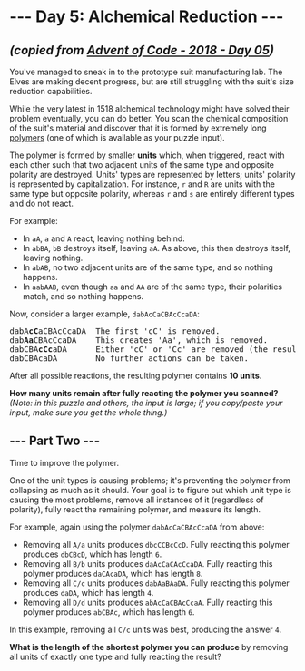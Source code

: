 # --- Day 5: Alchemical Reduction ---

## _(copied from [Advent of Code - 2018 - Day 05](https://adventofcode.com/2018/day/5))_

You've managed to sneak in to the prototype suit manufacturing lab. The Elves are making decent progress, but are still struggling with the suit's size reduction capabilities.

While the very latest in 1518 alchemical technology might have solved their problem eventually, you can do better. You scan the chemical composition of the suit's material and discover that it is formed by extremely long [polymers](https://en.wikipedia.org/wiki/Polymer) (one of which is available as your puzzle input).

The polymer is formed by smaller **units** which, when triggered, react with each other such that two adjacent units of the same type and opposite polarity are destroyed. Units' types are represented by letters; units' polarity is represented by capitalization. For instance, `r` and `R` are units with the same type but opposite polarity, whereas `r` and `s` are entirely different types and do not react.

For example:

* In `aA`, `a` and `A` react, leaving nothing behind.
* In `abBA`, `bB` destroys itself, leaving `aA`. As above, this then destroys itself, leaving nothing.
* In `abAB`, no two adjacent units are of the same type, and so nothing happens.
* In `aabAAB`, even though `aa` and `AA` are of the same type, their polarities match, and so nothing happens.

Now, consider a larger example, `dabAcCaCBAcCcaDA`:

<pre>
dabA<b>cC</b>aCBAcCcaDA  The first 'cC' is removed.
dab<b>Aa</b>CBAcCcaDA    This creates 'Aa', which is removed.
dabCBA<b>cCc</b>aDA      Either 'cC' or 'Cc' are removed (the result is the same).
dabCBAcaDA        No further actions can be taken.
</pre>

After all possible reactions, the resulting polymer contains **10 units**.

**How many units remain after fully reacting the polymer you scanned?** _(Note: in this puzzle and others, the input is large; if you copy/paste your input, make sure you get the whole thing.)_

## --- Part Two ---

Time to improve the polymer.

One of the unit types is causing problems; it's preventing the polymer from collapsing as much as it should. Your goal is to figure out which unit type is causing the most problems, remove all instances of it (regardless of polarity), fully react the remaining polymer, and measure its length.

For example, again using the polymer `dabAcCaCBAcCcaDA` from above:

* Removing all `A/a` units produces `dbcCCBcCcD`. Fully reacting this polymer produces `dbCBcD`, which has length `6`.
* Removing all `B/b` units produces `daAcCaCAcCcaDA`. Fully reacting this polymer produces `daCAcaDA`, which has length `8`.
* Removing all `C/c` units produces `dabAaBAaDA`. Fully reacting this polymer produces `daDA`, which has length `4`.
* Removing all `D/d` units produces `abAcCaCBAcCcaA`. Fully reacting this polymer produces `abCBAc`, which has length `6`.

In this example, removing all `C/c` units was best, producing the answer `4`.

**What is the length of the shortest polymer you can produce** by removing all units of exactly one type and fully reacting the result?
